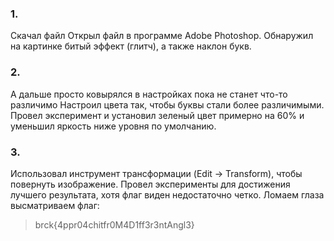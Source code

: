 ### 1.
Скачал файл
Открыл файл в программе Adobe Photoshop.
Обнаружил на картинке битый эффект (глитч), а также наклон букв. 
### 2.
А дальше просто ковырялся в настройках пока не станет что-то различимо
Настроил цвета так, чтобы буквы стали более различимыми.
Провел эксперимент и установил зеленый цвет примерно на 60% и уменьшил яркость ниже уровня по умолчанию.
### 3. 
Использовал инструмент трансформации (Edit -> Transform), чтобы повернуть изображение.
Провел эксперименты для достижения лучшего результата, хотя флаг виден недостаточно четко.
Ломаем глаза высматриваем флаг:
> brck{4ppr04chitfr0M4D1ff3r3ntAngl3}
